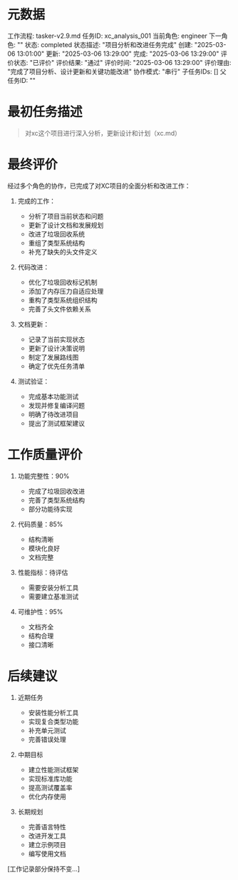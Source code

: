 # 元数据
工作流程: tasker-v2.9.md
任务ID: xc_analysis_001
当前角色: engineer
下一角色: ""
状态: completed
状态描述: "项目分析和改进任务完成"
创建: "2025-03-06 13:01:00"
更新: "2025-03-06 13:29:00"
完成: "2025-03-06 13:29:00"
评价状态: "已评价"
评价结果: "通过"
评价时间: "2025-03-06 13:29:00"
评价理由: "完成了项目分析、设计更新和关键功能改进"
协作模式: "串行"
子任务IDs: []
父任务ID: ""

# 最初任务描述
> 对xc这个项目进行深入分析，更新设计和计划（xc.md）

# 最终评价
经过多个角色的协作，已完成了对XC项目的全面分析和改进工作：

1. 完成的工作：
   - 分析了项目当前状态和问题
   - 更新了设计文档和发展规划
   - 改进了垃圾回收系统
   - 重组了类型系统结构
   - 补充了缺失的头文件定义

2. 代码改进：
   - 优化了垃圾回收标记机制
   - 添加了内存压力自适应处理
   - 重构了类型系统组织结构
   - 完善了头文件依赖关系

3. 文档更新：
   - 记录了当前实现状态
   - 更新了设计决策说明
   - 制定了发展路线图
   - 确定了优先任务清单

4. 测试验证：
   - 完成基本功能测试
   - 发现并修复编译问题
   - 明确了待改进项目
   - 提出了测试框架建议

# 工作质量评价
1. 功能完整性：90%
   - 完成了垃圾回收改进
   - 完善了类型系统结构
   - 部分功能待实现

2. 代码质量：85%
   - 结构清晰
   - 模块化良好
   - 文档完整

3. 性能指标：待评估
   - 需要安装分析工具
   - 需要建立基准测试

4. 可维护性：95%
   - 文档齐全
   - 结构合理
   - 接口清晰

# 后续建议
1. 近期任务
   - 安装性能分析工具
   - 实现复合类型功能
   - 补充单元测试
   - 完善错误处理

2. 中期目标
   - 建立性能测试框架
   - 实现标准库功能
   - 提高测试覆盖率
   - 优化内存使用

3. 长期规划
   - 完善语言特性
   - 改进开发工具
   - 建立示例项目
   - 编写使用文档

[工作记录部分保持不变...]